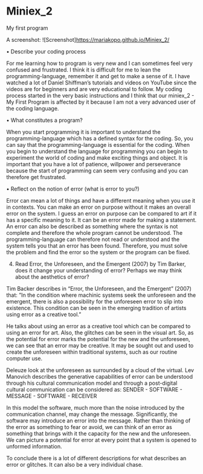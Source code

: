 # Miniex_2
My first program 


A screenshot:
![Screenshot]https://mariakopo.github.io/Miniex_2/


•	Describe your coding process

For me learning how to program is very new and I can sometimes feel very confused and frustrated.  I think it is difficult for me to lean the programming-language, remember it and get to make a sense of it.
I have watched a lot of Daniel Shiffman’s tutorials and videos on YouTube since the videos are for beginners and are very educational to follow. 
My coding process started in the very basic instructions and I think that our miniex_2 - My First Program is affected by it because I am not a very advanced user of the coding language. 


•	What constitutes a program?

When you start programming it is important to understand the programming-language which has a defined syntax for the coding. So, you can say that the programming-language is essential for the coding. 
When you begin to understand the language for programming you can begin to experiment the world of coding and make exciting things and object. It is important that you have a lot of patience, willpower and perseverance because the start of programming can seem very confusing and you can therefore get frustrated.  


•	Reflect on the notion of error (what is error to you?)

Error can mean a lot of things and have a different meaning when you use it in contexts. You can make an error on purpose without it makes an overall error on the system. I guess an error on purpose can be compared to art if it has a specific meaning to it. It can be an error made for making a statement.
 An error can also be described as something where the syntax is not complete and therefore the whole program cannot be understood. The programming-language can therefore not read or understood and the system tells you that an error has been found. Therefore, you must solve the problem and find the error so the system or the program can be fixed. 
 

4)	Read Error, the Unforeseen, and the Emergent (2007) by Tim Barker, does it change your understanding of error? Perhaps we may think about the aesthetics of error?

Tim Backer describes in “Error, the Unforeseen, and the Emergent” (2007) that:
”In the condition where machinic systems seek the unforeseen and the emergent, there is also a possibility for the unforeseen error to slip into existence. This condition can be seen in the emerging tradition of artists using error as a creative tool.”

He talks about using an error as a creative tool which can be compared to using an error for art. Also, the glitches can be seen in the visual art. So, as the potential for error marks the potential for the new and the unforeseen, we can see that an error may be creative. It may be sought out and used to create the unforeseen within traditional systems, such as our routine computer use. 

Deleuze look at the unforeseen as surrounded by a cloud of the virtual. Lev Manovich describes the generative capabilities of error can be understood through his cultural communication model and through a post-digital cultural communication can be considered as:
SENDER - SOFTWARE - MESSAGE - SOFTWARE - RECEIVER

In this model the software, much more than the noise introduced by the communication channel, may change the message. Significantly, the software may introduce an error into the message.
Rather than thinking of the error as something to fear or avoid, we can think of an error as something that brings with it the capacity for the new and the unforeseen. 
We can picture a potential for error at every point that a system is opened to unformed information.

To conclude there is a lot of different descriptions for what describes an error or glitches. It can also be a very individual chase. 
